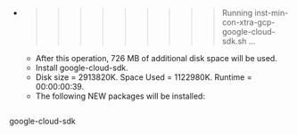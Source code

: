 * >>>>>>>>> Running inst-min-con-xtra-gcp-google-cloud-sdk.sh ...
  * After this operation, 726 MB of additional disk space will be used.
  * Install google-cloud-sdk.
  * Disk size = 2913820K. Space Used = 1122980K. Runtime = 00:00:00:39.
  * The following NEW packages will be installed:
  ```bash
google-cloud-sdk
  ```
